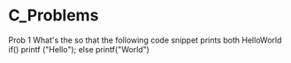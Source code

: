 C_Problems
==========

Prob 1
 What's the <condition> so that the following code snippet  prints both HelloWorld
  if(<condition>)
        printf ("Hello");
   else
        printf("World")
